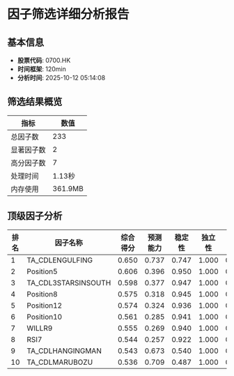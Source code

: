# 因子筛选详细分析报告

## 基本信息
- **股票代码**: 0700.HK
- **时间框架**: 120min
- **分析时间**: 2025-10-12 05:14:08

## 筛选结果概览
| 指标 | 数值 |
|------|------|
| 总因子数 | 233 |
| 显著因子数 | 2 |
| 高分因子数 | 7 |
| 处理时间 | 1.13秒 |
| 内存使用 | 361.9MB |

## 顶级因子分析
| 排名 | 因子名称 | 综合得分 | 预测能力 | 稳定性 | 独立性 | 实用性 |
|------|----------|----------|----------|--------|--------|--------|
| 1 | TA_CDLENGULFING | 0.650 | 0.737 | 0.747 | 1.000 | 0.000 |
| 2 | Position5 | 0.606 | 0.396 | 0.950 | 1.000 | 0.000 |
| 3 | TA_CDL3STARSINSOUTH | 0.598 | 0.377 | 0.947 | 1.000 | 0.000 |
| 4 | Position8 | 0.575 | 0.318 | 0.945 | 1.000 | 0.000 |
| 5 | Position12 | 0.574 | 0.324 | 0.936 | 1.000 | 0.000 |
| 6 | Position10 | 0.561 | 0.285 | 0.941 | 1.000 | 0.000 |
| 7 | WILLR9 | 0.555 | 0.269 | 0.940 | 1.000 | 0.000 |
| 8 | RSI7 | 0.544 | 0.257 | 0.922 | 1.000 | 0.000 |
| 9 | TA_CDLHANGINGMAN | 0.543 | 0.673 | 0.540 | 1.000 | 0.000 |
| 10 | TA_CDLMARUBOZU | 0.536 | 0.709 | 0.487 | 1.000 | 0.000 |
